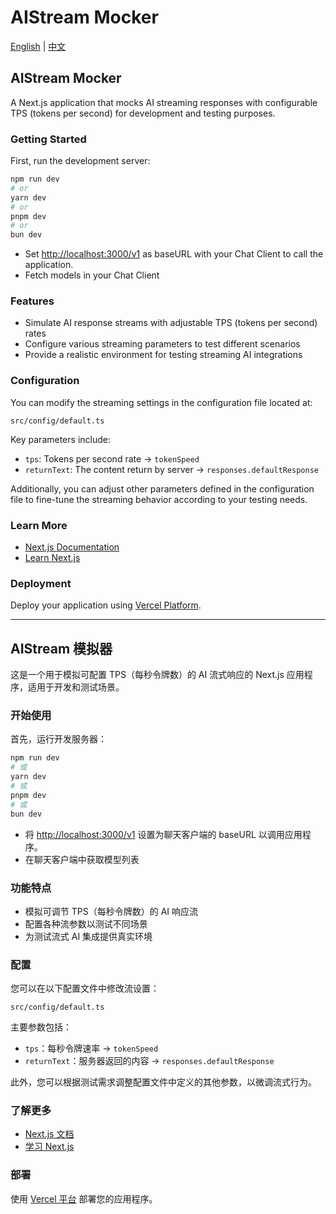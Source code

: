 # AIStream Mocker

[English](#english) | [中文](#chinese)

<a id="english"></a>
## AIStream Mocker

A Next.js application that mocks AI streaming responses with configurable TPS (tokens per second) for development and testing purposes.

### Getting Started

First, run the development server:

```bash
npm run dev
# or
yarn dev
# or
pnpm dev
# or
bun dev
```

- Set [http://localhost:3000/v1](http://localhost:3000/v1) as baseURL with your Chat Client to call the application.
- Fetch models in your Chat Client

### Features

- Simulate AI response streams with adjustable TPS (tokens per second) rates
- Configure various streaming parameters to test different scenarios
- Provide a realistic environment for testing streaming AI integrations

### Configuration

You can modify the streaming settings in the configuration file located at:
```
src/config/default.ts
```

Key parameters include:
- `tps`: Tokens per second rate ->  `tokenSpeed` 
- `returnText`: The content return by server -> `responses.defaultResponse`

Additionally, you can adjust other parameters defined in the configuration file to fine-tune the streaming behavior according to your testing needs.

### Learn More

- [Next.js Documentation](https://nextjs.org/docs)
- [Learn Next.js](https://nextjs.org/learn)

### Deployment

Deploy your application using [Vercel Platform](https://vercel.com/new).

---

<a id="chinese"></a>
## AIStream 模拟器

这是一个用于模拟可配置 TPS（每秒令牌数）的 AI 流式响应的 Next.js 应用程序，适用于开发和测试场景。

### 开始使用

首先，运行开发服务器：

```bash
npm run dev
# 或
yarn dev
# 或
pnpm dev
# 或
bun dev
```

- 将 [http://localhost:3000/v1](http://localhost:3000/v1) 设置为聊天客户端的 baseURL 以调用应用程序。
- 在聊天客户端中获取模型列表

### 功能特点

- 模拟可调节 TPS（每秒令牌数）的 AI 响应流
- 配置各种流参数以测试不同场景
- 为测试流式 AI 集成提供真实环境

### 配置

您可以在以下配置文件中修改流设置：
```
src/config/default.ts
```

主要参数包括：
- `tps`：每秒令牌速率 -> `tokenSpeed`
- `returnText`：服务器返回的内容 -> `responses.defaultResponse`

此外，您可以根据测试需求调整配置文件中定义的其他参数，以微调流式行为。

### 了解更多

- [Next.js 文档](https://nextjs.org/docs)
- [学习 Next.js](https://nextjs.org/learn)

### 部署

使用 [Vercel 平台](https://vercel.com/new) 部署您的应用程序。
